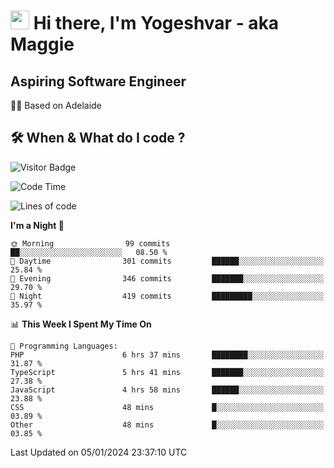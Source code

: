 <h1><img src="https://emojis.slackmojis.com/emojis/images/1531849430/4246/blob-sunglasses.gif?1531849430" width="30"/> Hi there, I'm Yogeshvar - aka Maggie</h1>

## Aspiring Software Engineer
🏂🏻  Based on Adelaide 

## 🛠 When & What do I code ?  

![Visitor Badge](https://visitor-badge.feriirawann.repl.co?username=yogeshvar&repo=yogeshvar&label=Visitors&style=plastic&color=%23457BFF&contentType=svg)

<!--START_SECTION:waka-->
![Code Time](http://img.shields.io/badge/Code%20Time-2%2C503%20hrs%201%20min-blue)

![Lines of code](https://img.shields.io/badge/From%20Hello%20World%20I%27ve%20Written-4.0%20million%20lines%20of%20code-blue)

**I'm a Night 🦉** 

```text
🌞 Morning                99 commits          ██░░░░░░░░░░░░░░░░░░░░░░░   08.50 % 
🌆 Daytime                301 commits         ██████░░░░░░░░░░░░░░░░░░░   25.84 % 
🌃 Evening                346 commits         ███████░░░░░░░░░░░░░░░░░░   29.70 % 
🌙 Night                  419 commits         █████████░░░░░░░░░░░░░░░░   35.97 % 
```


📊 **This Week I Spent My Time On** 

```text
💬 Programming Languages: 
PHP                      6 hrs 37 mins       ████████░░░░░░░░░░░░░░░░░   31.87 % 
TypeScript               5 hrs 41 mins       ███████░░░░░░░░░░░░░░░░░░   27.38 % 
JavaScript               4 hrs 58 mins       ██████░░░░░░░░░░░░░░░░░░░   23.88 % 
CSS                      48 mins             █░░░░░░░░░░░░░░░░░░░░░░░░   03.89 % 
Other                    48 mins             █░░░░░░░░░░░░░░░░░░░░░░░░   03.85 % 
```


 Last Updated on 05/01/2024 23:37:10 UTC
<!--END_SECTION:waka-->
